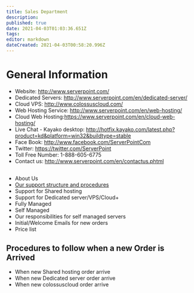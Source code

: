 ```yaml
---
title: Sales Department
description: 
published: true
date: 2021-04-03T01:03:36.651Z
tags: 
editor: markdown
dateCreated: 2021-04-03T00:58:20.996Z
---
```


# General Information

- Website: http://www.serverpoint.com/
- Dedicated Servers: http://www.serverpoint.com/en/dedicated-server/
- Cloud VPS: http://www.colossuscloud.com/
- Web Hosting Service: http://www.serverpoint.com/en/web-hosting/
- Cloud Web Hosting:https://www.serverpoint.com/en/cloud-web-hosting/
- Live Chat - Kayako desktop: http://hotfix.kayako.com/latest.php?product=kd&platform=win32&buildtype=stable
- Face Book: http://www.facebook.com/ServerPointCom
- Twitter: https://twitter.com/ServerPoint
- Toll Free Number: 1-888-605-6775
- Contact us: http://www.serverpoint.com/en/contactus.phtml


## 



- About Us
- [Our support structure and procedures](/home/Introduction/EmergencyProcedure/Structureofoursupportdepartmentandprocedures)
- Support for Shared hosting
- Support for Dedicated server/VPS/Cloud+
- Fully Managed
- Self Managed
- Our responsibilities for self managed servers
- Initial/Welcome Emails for new orders
- Price list



## Procedures to follow when a new Order is Arrived

- When new Shared hosting order arrive
- When new Dedicated server order arrive
- When new colossuscloud order arrive
